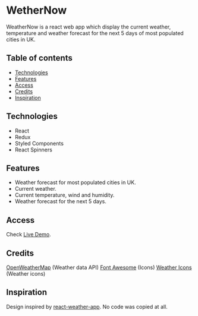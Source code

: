 # WetherNow

WeatherNow is a react web app which display the current weather, temperature and weather forecast for the next 5 days of most populated cities in UK.

## Table of contents

- [Technologies](#technologies)
- [Features](#features)
- [Access](#access)
- [Credits](#credits)
- [Inspiration](#inspiration)

## Technologies

- React
- Redux
- Styled Components
- React Spinners

## Features

- Weather forecast for most populated cities in UK.
- Current weather.
- Current temperature, wind and humidity.
- Weather forecast for the next 5 days.

## Access

Check [Live Demo]().

## Credits

[OpenWeatherMap](https://openweathermap.org/) (Weather data API)
[Font Awesome](https://fontawesome.com/) (Icons)
[Weather Icons](https://erikflowers.github.io/weather-icons/) (Weather icons)

## Inspiration

Design inspired by [react-weather-app](https://github.com/silent-sea1119/react-weather-app?ref=reactjsexample.com).
No code was copied at all.
